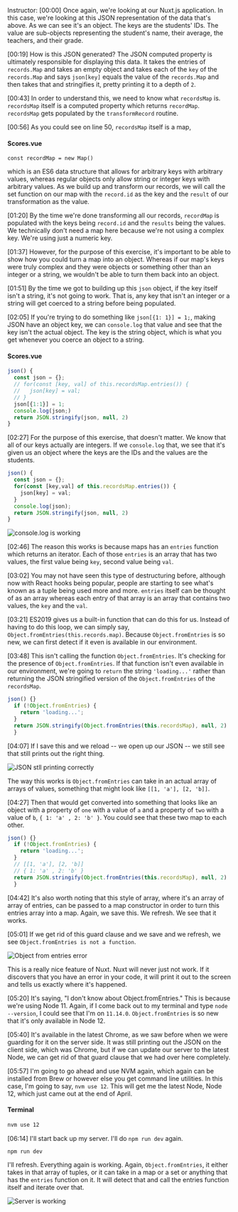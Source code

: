 Instructor: [00:00] Once again, we're looking at our Nuxt.js application. In this case, we're looking at this JSON representation of the data that's above. As we can see it's an object. The keys are the students' IDs. The value are sub-objects representing the student's name, their average, the teachers, and their grade.

[00:19] How is this JSON generated? The JSON computed property is ultimately responsible for displaying this data. It takes the entries of `records.Map` and takes an empty object and takes each of the `key` of the `records.Map` and says `json[key]` equals the value of the `records.Map` and then takes that and stringifies it, pretty printing it to a depth of `2`.

[00:43] In order to understand this, we need to know what `recordsMap` is. `recordsMap` itself is a computed property which returns `recordMap`. `recordsMap` gets populated by the `transformRecord` routine.

[00:56] As you could see on line 50, `recordsMap` itself is a map, 

#### Scores.vue
```vue
const recordMap = new Map()
```

which is an ES6 data structure that allows for arbitrary keys with arbitrary values, whereas regular objects only allow string or integer keys with arbitrary values. As we build up and transform our records, we will call the set function on our map with the `record.id` as the key and the `result` of our transformation as the value.

[01:20] By the time we're done transforming all our records, `recordMap` is populated with the keys being `record.id` and the `results` being the values. We technically don't need a map here because we're not using a complex key. We're using just a numeric key.

[01:37] However, for the purpose of this exercise, it's important to be able to show how you could turn a map into an object. Whereas if our map's keys were truly complex and they were objects or something other than an integer or a string, we wouldn't be able to turn them back into an object.

[01:51] By the time we got to building up this `json` object, if the key itself isn't a string, it's not going to work. That is, any key that isn't an integer or a string will get coerced to a string before being populated.

[02:05] If you're trying to do something like `json[{1: 1}] = 1;`, making JSON have an object key, we can `console.log` that value and see that the key isn't the actual object. The key is the string object, which is what you get whenever you coerce an object to a string.

#### Scores.vue

```js
json() {
  const json = {};
  // for(const [key, val] of this.recordsMap.entries()) {
  //   json[key] = val;    
  // }
  json[{1:1}] = 1;
  console.log(json;)
  return JSON.stringify(json, null, 2)
}
```

[02:27] For the purpose of this exercise, that doesn't matter. We know that all of our keys actually are integers. If we `console.log` that, we see that it's given us an object where the keys are the IDs and the values are the students.

```js
json() {
  const json = {};
  for(const [key,val] of this.recordsMap.entries()) {
    json[key] = val;
  }
  console.log(json);
  return JSON.stringify(json, null, 2)
}
```

![console.log is working](https://res.cloudinary.com/dg3gyk0gu/image/upload/v1563845425/transcript-images/create-an-object-from-a-map-or-key-value-pairs-in-javascript-with-es2019-fromentries-console.log.jpg)

[02:46] The reason this works is because maps has an `entries` function which returns an iterator. Each of those `entries` is an array that has two values, the first value being `key`, second value being `val`.

[03:02] You may not have seen this type of destructuring before, although now with React hooks being popular, people are starting to see what's known as a tuple being used more and more. `entries` itself can be thought of as an array whereas each entry of that array is an array that contains two values, the `key` and the `val`.

[03:21] ES2019 gives us a built-in function that can do this for us. Instead of having to do this loop, we can simply say, `Object.fromEntries(this.records.map)`. Because `Object.fromEntries` is so new, we can first detect if it even is available in our environment.

[03:48] This isn't calling the function `Object.fromEntries`. It's checking for the presence of `Object.fromEntries`. If that function isn't even available in our environment, we're going to `return` the string `'loading...'` rather than returning the JSON stringified version of the `Object.fromEntries` of the `recordsMap`.

```js
json() {}
  if (!Object.fromEntries) {
    return 'loading...';
  }
  return JSON.stringify(Object.fromEntries(this.recordsMap), null, 2)
  }
```

[04:07] If I save this and we reload -- we open up our JSON -- we still see that still prints out the right thing. 

![JSON stll printing correctly](https://res.cloudinary.com/dg3gyk0gu/image/upload/v1563845426/transcript-images/javascript-create-an-object-from-a-map-or-key-value-pairs-in-javascript-with-es2019-fromentries-json-still-printing-correctly.jpg)

The way this works is `Object.fromEntries` can take in an actual array of arrays of values, something that might look like `[[1, 'a'], [2, 'b]]`.

[04:27] Then that would get converted into something that looks like an object with a property of `one` with a value of `a` and a property of `two` with a value of `b`, `{ 1: 'a' , 2: 'b' }`. You could see that these two map to each other.

```js
json() {}
  if (!Object.fromEntries) {
    return 'loading...';
  }
  // [[1, 'a'], [2, 'b]]
  // { 1: 'a' , 2: 'b' }
  return JSON.stringify(Object.fromEntries(this.recordsMap), null, 2)
  }
```

[04:42] It's also worth noting that this style of array, where it's an array of array of entries, can be passed to a map constructor in order to turn this entries array into a map. Again, we save this. We refresh. We see that it works.

[05:01] If we get rid of this guard clause and we save and we refresh, we see `Object.fromEntries is not a function`.

![Object from entries error](https://res.cloudinary.com/dg3gyk0gu/image/upload/v1563845428/transcript-images/create-an-object-from-a-map-or-key-value-pairs-in-javascript-with-es2019-fromentries-object-entries.jpg)

This is a really nice feature of Nuxt. Nuxt will never just not work. If it discovers that you have an error in your code, it will print it out to the screen and tells us exactly where it's happened.

[05:20] It's saying, "I don't know about Object.fromEntries." This is because we're using Node 11. Again, if I come back out to my terminal and type `node --version`, I could see that I'm on `11.14.0`. `Object.fromEntries` is so new that it's only available in Node 12.

[05:40] It's available in the latest Chrome, as we saw before when we were guarding for it on the server side. It was still printing out the JSON on the client side, which was Chrome, but if we can update our server to the latest Node, we can get rid of that guard clause that we had over here completely.

[05:57] I'm going to go ahead and use NVM again, which again can be installed from Brew or however else you get command line utilities. In this case, I'm going to say, `nvm use 12`. This will get me the latest Node, Node 12, which just came out at the end of April.

#### Terminal 

```bash
nvm use 12
```

[06:14] I'll start back up my server. I'll do `npm run dev` again.

```bash
npm run dev
```

I'll refresh. Everything again is working. Again, `Object.fromEntries`, it either takes in that array of tuples, or it can take in a map or a set or anything that has the `entries` function on it. It will detect that and call the entries function itself and iterate over that.

![Server is working](https://res.cloudinary.com/dg3gyk0gu/image/upload/v1563845426/transcript-images/create-an-object-from-a-map-or-key-value-pairs-in-javascript-with-es2019-fromentries-server-working.jpg)